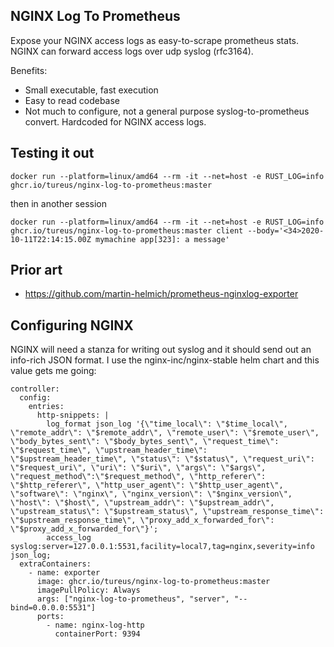 NGINX Log To Prometheus
---

Expose your NGINX access logs as easy-to-scrape prometheus stats. NGINX can forward access logs over udp syslog (rfc3164).

Benefits:

 * Small executable, fast execution
 * Easy to read codebase
 * Not much to configure, not a general purpose syslog-to-prometheus convert. Hardcoded for NGINX access logs.

Testing it out
---

    docker run --platform=linux/amd64 --rm -it --net=host -e RUST_LOG=info ghcr.io/tureus/nginx-log-to-prometheus:master

then in another session

    docker run --platform=linux/amd64 --rm -it --net=host -e RUST_LOG=info ghcr.io/tureus/nginx-log-to-prometheus:master client --body='<34>2020-10-11T22:14:15.00Z mymachine app[323]: a message'

Prior art
---

  * https://github.com/martin-helmich/prometheus-nginxlog-exporter

Configuring NGINX
---

NGINX will need a stanza for writing out syslog and it should send out an info-rich JSON format. I use the nginx-inc/nginx-stable helm chart and this value gets me going:

    controller:
      config:
        entries:
          http-snippets: |
            log_format json_log '{\"time_local\": \"$time_local\", \"remote_addr\": \"$remote_addr\", \"remote_user\": \"$remote_user\", \"body_bytes_sent\": \"$body_bytes_sent\", \"request_time\": \"$request_time\", \"upstream_header_time\": \"$upstream_header_time\", \"status\": \"$status\", \"request_uri\": \"$request_uri\", \"uri\": \"$uri\", \"args\": \"$args\", \"request_method\":\"$request_method\", \"http_referer\": \"$http_referer\", \"http_user_agent\": \"$http_user_agent\", \"software\": \"nginx\", \"nginx_version\": \"$nginx_version\", \"host\": \"$host\", \"upstream_addr\": \"$upstream_addr\", \"upstream_status\": \"$upstream_status\", \"upstream_response_time\": \"$upstream_response_time\", \"proxy_add_x_forwarded_for\": \"$proxy_add_x_forwarded_for\"}';
            access_log syslog:server=127.0.0.1:5531,facility=local7,tag=nginx,severity=info json_log;
      extraContainers:
        - name: exporter
          image: ghcr.io/tureus/nginx-log-to-prometheus:master
          imagePullPolicy: Always
          args: ["nginx-log-to-prometheus", "server", "--bind=0.0.0.0:5531"]
          ports:
            - name: nginx-log-http
              containerPort: 9394